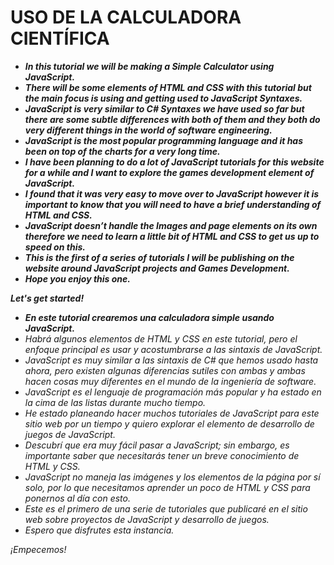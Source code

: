 # USO DE LA CALCULADORA CIENTÍFICA

- **_In this tutorial we will be making a Simple Calculator using JavaScript._**
- **_There will be some elements of HTML and CSS with this tutorial but the main focus is using and getting used to JavaScript Syntaxes._**
- **_JavaScript is very similar to C# Syntaxes we have used so far but there are some subtle differences with both of them and they both do very different things in the world of software engineering._**
- **_JavaScript is the most popular programming language and it has been on top of the charts for a very long time._**
- **_I have been planning to do a lot of JavaScript tutorials for this website for a while and I want to explore the games development element of JavaScript._**
- **_I found that it was very easy to move over to JavaScript however it is important to know that you will need to have a brief understanding of HTML and CSS._**
- **_JavaScript doesn’t handle the Images and page elements on its own therefore we need to learn a little bit of HTML and CSS to get us up to speed on this._**
- **_This is the first of a series of tutorials I will be publishing on the website around JavaScript projects and Games Development._**
- **_Hope you enjoy this one._**

**_Let's get started!_**

- **_En este tutorial crearemos una calculadora simple usando JavaScript._**
- _Habrá algunos elementos de HTML y CSS en este tutorial, pero el enfoque principal es usar y acostumbrarse a las sintaxis de JavaScript._
- _JavaScript es muy similar a las sintaxis de C# que hemos usado hasta ahora, pero existen algunas diferencias sutiles con ambas y ambas hacen cosas muy diferentes en el mundo de la ingeniería de software._
- _JavaScript es el lenguaje de programación más popular y ha estado en la cima de las listas durante mucho tiempo._
- _He estado planeando hacer muchos tutoriales de JavaScript para este sitio web por un tiempo y quiero explorar el elemento de desarrollo de juegos de JavaScript._
- _Descubrí que era muy fácil pasar a JavaScript; sin embargo, es importante saber que necesitarás tener un breve conocimiento de HTML y CSS._
- _JavaScript no maneja las imágenes y los elementos de la página por sí solo, por lo que necesitamos aprender un poco de HTML y CSS para ponernos al día con esto._
- _Este es el primero de una serie de tutoriales que publicaré en el sitio web sobre proyectos de JavaScript y desarrollo de juegos._
- _Espero que disfrutes esta instancia._

_¡Empecemos!_
